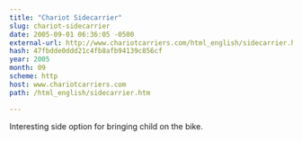 ```yaml
---
title: "Chariot Sidecarrier"
slug: chariot-sidecarrier
date: 2005-09-01 06:36:05 -0500
external-url: http://www.chariotcarriers.com/html_english/sidecarrier.htm
hash: 47fbdde0ddd21c4fb8afb94139c856cf
year: 2005
month: 09
scheme: http
host: www.chariotcarriers.com
path: /html_english/sidecarrier.htm

---
```


Interesting side option for bringing child on the bike.
